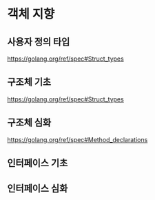 # 객체 지향

## 사용자 정의 타입
https://golang.org/ref/spec#Struct_types

## 구조체 기초
https://golang.org/ref/spec#Struct_types

## 구조체 심화
https://golang.org/ref/spec#Method_declarations

## 인터페이스 기초
## 인터페이스 심화
